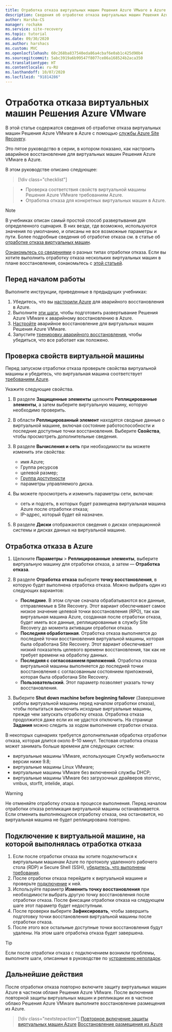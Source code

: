 ```yaml
---
title: Отработка отказа виртуальных машин Решения Azure VMware в Azure с помощью Site Recovery
description: Сведения об отработке отказа виртуальных машин Решения Azure VMware в Azure с помощью службы Azure Site Recovery.
author: Harsha-CS
manager: rochakm
ms.service: site-recovery
ms.topic: tutorial
ms.date: 09/30/2020
ms.author: harshacs
ms.custom: MVC
ms.openlocfilehash: 60c268ba837540eda86a4cbaf6e0ab1c425d90b4
ms.sourcegitcommit: 5abc3919a6b99547f8077ce86a168524b2aca350
ms.translationtype: HT
ms.contentlocale: ru-RU
ms.lasthandoff: 10/07/2020
ms.locfileid: "91814286"
---
```

# <a name="fail-over--azure-vmware-solution-vms"></a>Отработка отказа виртуальных машин Решения Azure VMware

В этой статье содержатся сведения об отработке отказа виртуальных машин Решения Azure VMware в Azure с помощью [службы Azure Site Recovery](site-recovery-overview.md).

Это пятое руководство в серии, в котором показано, как настроить аварийное восстановление для виртуальных машин Решения Azure VMware в Azure.

В этом руководстве описано следующее:

> [!div class="checklist"]

> * Проверка соответствия свойств виртуальной машины Решения Azure VMware требованиям Azure.
> * Отработка отказа для конкретных виртуальных машин в Azure.

> [!NOTE]
> В учебниках описан самый простой способ развертывания для определенного сценария. В них везде, где возможно, используются значения по умолчанию, и описаны не все возможные параметры и пути. Более подробные сведения об отработке отказа см. в статье об [отработке отказа виртуальных машин](site-recovery-failover.md).

[Ознакомьтесь со сведениями](failover-failback-overview.md#types-of-failover) о разных типах отработки отказа. Если вы хотите выполнить отработку отказа нескольких виртуальных машин в плане восстановления, ознакомьтесь с [этой статьей](site-recovery-failover.md).

## <a name="before-you-start"></a>Перед началом работы

Выполните инструкции, приведенные в предыдущих учебниках:

1. Убедитесь, что вы [настроили Azure](avs-tutorial-prepare-azure.md) для аварийного восстановления в Azure.
2. Выполните [эти шаги](avs-tutorial-prepare-avs.md), чтобы подготовить развертывание Решения Azure VMware к аварийному восстановлению в Azure.
3. [Настройте](avs-tutorial-replication.md) аварийное восстановление для виртуальных машин Решения Azure VMware.
4. Запустите [тренировку аварийного восстановления](avs-tutorial-dr-drill-azure.md), чтобы убедиться, что все работает как положено.

## <a name="verify-vm-properties"></a>Проверка свойств виртуальной машины

Перед запуском отработки отказа проверьте свойства виртуальной машины и убедитесь, что виртуальная машина соответствует [требованиям Azure](vmware-physical-azure-support-matrix.md#replicated-machines).

Укажите следующие свойства.

1. В разделе **Защищенные элементы** щелкните **Реплицированные элементы**, а затем выберите виртуальную машину, которую необходимо проверить.

2. В области **Реплицированный элемент** находятся сводные данные о виртуальной машине, включая состояние работоспособности и последние доступные точки восстановления. Выберите **Свойства**, чтобы просмотреть дополнительные сведения.

3. В разделе **Вычисления и сеть** при необходимости вы можете изменить эти свойства:
    * имя Azure;
    * Группа ресурсов
    * целевой размер;
    * [Группа доступности](../virtual-machines/windows/tutorial-availability-sets.md)
    * параметры управляемого диска.

4. Вы можете просмотреть и изменить параметры сети, включая:

    * сеть и подсеть, в которых будет размещена виртуальная машина Azure после отработки отказа;
    * IP-адрес, который будет ей назначен.

5. В разделе **Диски** отображаются сведения о дисках операционной системы и дисках данных на виртуальной машине.

## <a name="run-a-failover-to-azure"></a>Отработка отказа в Azure

1. Щелкните **Параметры** > **Реплицированные элементы**, выберите виртуальную машину для отработки отказа, а затем — **Отработка отказа**.
2. В разделе **Отработка отказа** выберите **точку восстановления**, в которую будет выполнена отработка отказа. Можно выбрать один из следующих вариантов:
   * **Последние**. В этом случае сначала обрабатываются все данные, отправляемые в Site Recovery. Этот вариант обеспечивает самое низкое значение целевой точки восстановления (RPO), так как виртуальная машина Azure, созданная после отработки отказа, будет иметь все данные, реплицированные в службу Site Recovery до момента активации отработки отказа.
   * **Последняя обработанная**. Отработка отказа выполняется до последней точки восстановления виртуальной машины, которая была обработана Site Recovery. Этот вариант обеспечивает низкий показатель целевого времени восстановления, так как не требует времени на обработку данных.
   * **Последняя с согласованием приложений**. Отработка отказа виртуальной машины выполняется до последней точки восстановления с согласованным состоянием приложений, которая была обработана Site Recovery.
   * **Пользовательский**. Этот параметр позволяет указать точку восстановления.

3. Выберите **Shut down machine before beginning failover** (Завершение работы виртуальной машины перед началом отработки отказа), чтобы попытаться выключить исходные виртуальные машины, прежде чем запускать отработку отказа. Отработка отказа продолжится даже если их не удастся отключить. На странице **Задания** можно следить за ходом выполнения отработки отказа.

В некоторых сценариях требуется дополнительная обработка отработки отказа, которая длится около 8–10 минут. Тестовая отработка отказа может занимать больше времени для следующих систем:

* виртуальные машины VMware, использующие Службу мобильности версии ниже 9.8;
* виртуальные машины Linux VMware;
* виртуальные машины VMware без включенной службы DHCP;
* виртуальные машины VMware без загрузочных драйверов storvsc, vmbus, storflt, intelide, atapi.

> [!WARNING]
> Не отменяйте отработку отказа в процессе выполнения. Перед началом отработки отказа репликация виртуальной машины останавливается. Если отменить выполняющуюся отработку отказа, она остановится, но виртуальная машина не будет реплицирована повторно.

## <a name="connect-to-failed-over-vm"></a>Подключение к виртуальной машине, на которой выполнялась отработка отказа

1. Если после отработки отказа вы хотите подключиться к виртуальным машинам Azure по протоколу удаленного рабочего стола (RDP) и Secure Shell (SSH), [убедитесь, что выполнены требования](failover-failback-overview.md#connect-to-azure-after-failover).
2. После отработки отказа перейдите к виртуальной машине и проверьте [подключение](../virtual-machines/windows/connect-logon.md) к ней.
3. Используйте параметр **Изменить точку восстановления** при необходимости выбрать другую точку восстановления после отработки отказа. После фиксации отработки отказа на следующем шаге этот параметр будет недоступным.
4. После проверки выберите **Зафиксировать**, чтобы завершить подготовку точки восстановления виртуальной машины после отработки отказа.
5. После этого все остальные доступные точки восстановления будут удалены. На этом шаге отработка отказа будет завершена.

>[!TIP]
> Если после отработки отказа с подключением возникли проблемы, выполните шаги, описанные в руководстве по [устранению неполадок](site-recovery-failover-to-azure-troubleshoot.md).

## <a name="next-steps"></a>Дальнейшие действия

После отработки отказа повторно включите защиту виртуальных машин Azure в частном облаке Решения Azure VMware. После включения повторной защиты виртуальных машин и репликации их в частное облако Решения Azure VMware выполните восстановление размещения из Azure.


> [!div class="nextstepaction"]
> [Повторное включение защиты виртуальных машин Azure](avs-tutorial-reprotect.md)
> [Восстановление размещения из Azure](avs-tutorial-failback.md)
